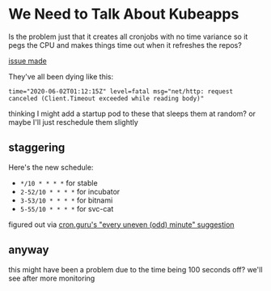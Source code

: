 # We Need to Talk About Kubeapps

Is the problem just that it creates all cronjobs with no time variance so it pegs the CPU and makes things time out when it refreshes the repos?

[issue made](https://github.com/kubernetes/kubernetes/issues/91652)

They've all been dying like this:

```
time="2020-06-02T01:12:15Z" level=fatal msg="net/http: request canceled (Client.Timeout exceeded while reading body)"
```

thinking I might add a startup pod to these that sleeps them at random? or maybe I'll just reschedule them slightly

## staggering

Here's the new schedule:

- `*/10 * * * *` for stable
- `2-52/10 * * * *` for incubator
- `3-53/10 * * * *` for bitnami
- `5-55/10 * * * *` for svc-cat

figured out via [cron.guru's "every uneven (odd) minute" suggestion](https://crontab.guru/every-uneven-minute)

## anyway

this might have been a problem due to the time being 100 seconds off? we'll see after more monitoring
